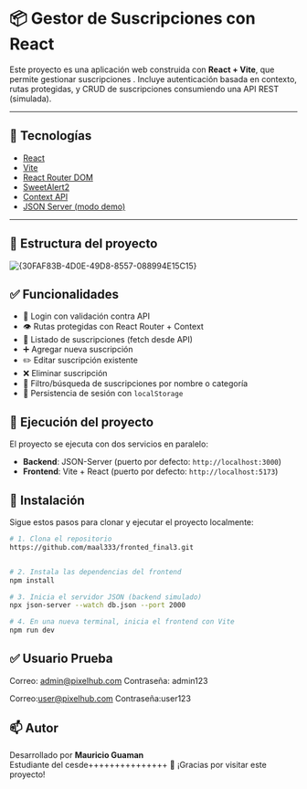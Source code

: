 # 📦 Gestor de Suscripciones con React

Este proyecto es una aplicación web construida con **React + Vite**, que permite gestionar suscripciones . Incluye autenticación basada en contexto, rutas protegidas, y CRUD de suscripciones consumiendo una API REST (simulada).

---

## 🚀 Tecnologías

- [React](https://reactjs.org/)
- [Vite](https://vitejs.dev/)
- [React Router DOM](https://reactrouter.com/)
- [SweetAlert2](https://sweetalert2.github.io/)
- [Context API](https://reactjs.org/docs/context.html)
- [JSON Server (modo demo)](https://github.com/typicode/json-server)

---

## 📁 Estructura del proyecto

![{30FAF83B-4D0E-49D8-8557-088994E15C15}](https://github.com/user-attachments/assets/42577b4b-fdf6-459d-81a4-ae3f16b6e102)



## ✅ Funcionalidades

- 🔐 Login con validación contra API
- 👁️ Rutas protegidas con React Router + Context
- 📄 Listado de suscripciones (fetch desde API)
- ➕ Agregar nueva suscripción
- ✏️ Editar suscripción existente
- ❌ Eliminar suscripción
- 🔎 Filtro/búsqueda de suscripciones por nombre o categoría
- 💾 Persistencia de sesión con `localStorage`


## 🚀 Ejecución del proyecto

El proyecto se ejecuta con dos servicios en paralelo:

- **Backend**: JSON-Server (puerto por defecto: `http://localhost:3000`)
- **Frontend**: Vite + React (puerto por defecto: `http://localhost:5173`)

## 💾 Instalación

Sigue estos pasos para clonar y ejecutar el proyecto localmente:

```bash
# 1. Clona el repositorio
https://github.com/maal333/fronted_final3.git


# 2. Instala las dependencias del frontend
npm install

# 3. Inicia el servidor JSON (backend simulado)
npx json-server --watch db.json --port 2000

# 4. En una nueva terminal, inicia el frontend con Vite
npm run dev
```

## ✅ Usuario Prueba 

Correo: admin@pixelhub.com
Contraseña: admin123

Correo:user@pixelhub.com
Contraseña:user123

## 📫 Autor

Desarrollado por **Mauricio Guaman**  
Estudiante del cesde+++++++++++++++
🚀 ¡Gracias por visitar este proyecto!
